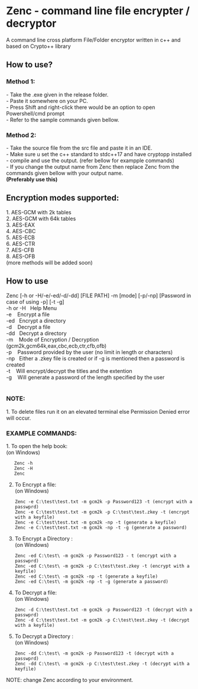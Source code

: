<h1>Zenc - command line file encrypter / decryptor</h1>
A command line cross platform File/Folder encryptor written in c++ and based on Crypto++ library 

<h2>How to use?</h2> 
<h3>Method 1:</h3> 
       - Take the .exe given in the release folder.<br>
       - Paste it somewhere on your PC.<br>
       - Press Shift and right-click there would be an option to open Powershell/cmd prompt<br>
       - Refer to the sample commands given bellow.<br>
       
<h3>Method 2:</h3> 
       - Take the source file from the src file and paste it in an IDE.<br>
       - Make sure u set the c++ standard to stdc++17 and have cryptopp installed<Br>
       - compile and use the output. (refer bellow for exampple commands)<br>
       - If you change the output name from Zenc then replace Zenc from the commands given bellow with your output name.<br>
       <b>(Preferably use this)</b>
<h2>Encryption modes supported:</h2>
1.  AES-GCM with 2k tables<br>
2.  AES-GCM with 64k tables<br>
3.  AES-EAX<br>
4.  AES-CBC<br>
5.  AES-ECB<br>
6.  AES-CTR<br>       
7.  AES-CFB<br>
8.  AES-OFB<br>
(more methods will be added soon)<br>

<h2> How to use </h2>
Zenc [-h or -H/-e/-ed/-d/-dd] [FILE PATH] -m [mode] [-p/-np] [Password in case of using -p] [-t -g]<br>
-h or -H &nbsp; Help Menu<br>
-e &nbsp;&nbsp; Encrypt a file<br>
-ed&nbsp;&nbsp; Encrypt a directory<br>
-d &nbsp;&nbsp; Decrypt a file<br>
-dd&nbsp;&nbsp; Decrypt a directory<br>
-m &nbsp;&nbsp; Mode of Encryption / Decryption (gcm2k,gcm64k,eax,cbc,ecb,ctr,cfb,ofb)<br>
-p &nbsp;&nbsp; Password provided by the user (no limit in length or characters)<br>
-np&nbsp;&nbsp; Either a .zkey file is created or if -g is mentioned then a password is created<br>
-t &nbsp;&nbsp; Will encrypt/decrypt the titles and the extention<br>
-g &nbsp;&nbsp; Will generate a password of the length specified by the user<br> 
<br>

<h3>NOTE:</h3>
1. To delete files run it on an elevated terminal else Permission Denied error will occur. 

<h3>EXAMPLE COMMANDS:</h3>
1. To open the help book:<br>
       (on Windows)<br>

       Zenc -h
       Zenc -H
       Zenc

2. To Encrypt a file:<br>
       (on Windows)
      
       Zenc -e C:\test\test.txt -m gcm2k -p Password123 -t (encrypt with a passwprd)     
       Zenc -e C:\test\test.txt -m gcm2k -p C:\test\test.zkey -t (encrypt with a keyfile)   
       Zenc -e C:\test\test.txt -m gcm2k -np -t (generate a keyfile)
       Zenc -e C:\test\test.txt -m gcm2k -np -t -g (generate a password)

3. To Encrypt a Directory :<br>
    (on Windows)<br>

       Zenc -ed C:\test\ -m gcm2k -p Password123 - t (encrypt with a passwprd)
       Zenc -ed C:\test\ -m gcm2k -p C:\test\test.zkey -t (encrypt with a keyfile)
       Zenc -ed C:\test\ -m gcm2k -np -t (generate a keyfile)
       Zenc -ed C:\test\ -m gcm2k -np -t -g (generate a password)

4. To Decrypt a file:<br>
    (on Windows)<br>

       Zenc -d C:\test\test.txt -m gcm2k -p Password123 -t (decrypt with a passwprd)
       Zenc -d C:\test\test.txt -m gcm2k -p C:\test\test.zkey -t (decrypt with a keyfile)

5. To Decrypt a Directory :<br>
    (on Windows)<br>
    
       Zenc -dd C:\test\ -m gcm2k -p Password123 -t (decrypt with a passwprd)
       Zenc -dd C:\test\ -m gcm2k -p C:\test\test.zkey -t (decrypt with a keyfile)
       
NOTE: change Zenc according to your environment.       

